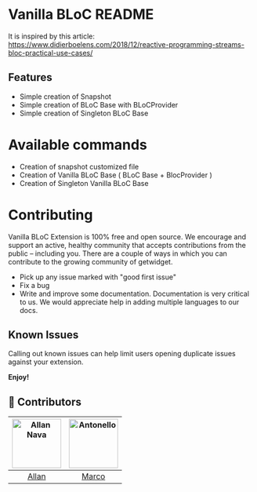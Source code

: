 # Vanilla BLoC README

It is inspired by this article: https://www.didierboelens.com/2018/12/reactive-programming-streams-bloc-practical-use-cases/

## Features

- Simple creation of Snapshot
- Simple creation of BLoC Base with BLoCProvider
- Simple creation of Singleton BLoC Base

# Available commands

- Creation of snapshot customized file
- Creation of Vanilla BLoC Base ( BLoC Base + BlocProvider )
- Creation of Singleton Vanilla BLoC Base

# Contributing
Vanilla BLoC Extension is 100% free and open source. We encourage and support an active, healthy community that accepts contributions from the public – including you. There are a couple of ways in which you can contribute to the growing community of getwidget.

- Pick up any issue marked with "good first issue"
- Fix a bug
- Write and improve some documentation. Documentation is very critical to us. We would appreciate help in adding multiple languages to our docs.

## Known Issues

Calling out known issues can help limit users opening duplicate issues against your extension.

**Enjoy!**

## 🤝 Contributors

[<img alt="Allan Nava" src="https://avatars0.githubusercontent.com/u/22498435?s=460&u=f715d7ae5a09d3ddaf1c278886ec86e59e86ed64&v=4" width="100">](https://github.com/Allan-Nava) |[<img alt="Antonello" src="https://avatars1.githubusercontent.com/u/5605705?s=460&u=7f4baec3c6d28e1dc14e8c09c53eec9309738b79&v=4" width="100">](https://github.com/magicleon94) |
:---:|:---:|
[Allan](https://github.com/Allan-Nava)|[Marco](https://github.com/magicleon94)|